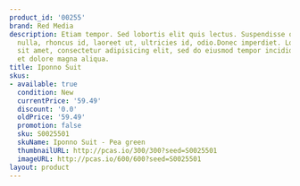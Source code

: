 ```yaml
---
product_id: '00255'
brand: Red Media
description: Etiam tempor. Sed lobortis elit quis lectus. Suspendisse odio. Cras mi
  nulla, rhoncus id, laoreet ut, ultricies id, odio.Donec imperdiet. Lorem ipsum dolor
  sit amet, consectetur adipisicing elit, sed do eiusmod tempor incididunt ut labore
  et dolore magna aliqua.
title: Iponno Suit
skus:
- available: true
  condition: New
  currentPrice: '59.49'
  discount: '0.0'
  oldPrice: '59.49'
  promotion: false
  sku: S0025501
  skuName: Iponno Suit - Pea green
  thumbnailURL: http://pcas.io/300/300?seed=S0025501
  imageURL: http://pcas.io/600/600?seed=S0025501
layout: product
---
```

